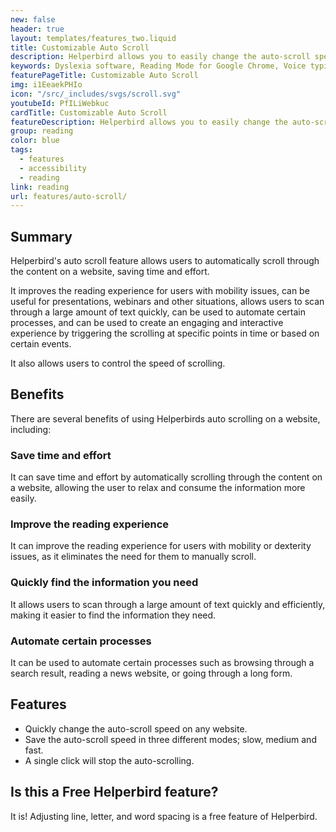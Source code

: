 ```yaml
---
new: false
header: true
layout: templates/features_two.liquid
title: Customizable Auto Scroll
description: Helperbird allows you to easily change the auto-scroll speed and save it in three different modes; slow, medium, and fast. Effortlessly scroll through websites with your preferred speed. Available in Chrome, Firefox, Edge, and Safari.
keywords: Dyslexia software, Reading Mode for Google Chrome, Voice typing for Chrome, Text to speech for Chrome, text reader, Immersive Reader, dyslexia fonts, accessibility software, dyslexia software, Helperbird for Edge, Helperbird for Firefox, Helperbird for Chrome, Opendyslexic for Chrome, OpenDyslexic
featurePageTitle: Customizable Auto Scroll
img: i1EeaekPHIo
icon: "/src/_includes/svgs/scroll.svg"
youtubeId: PfILiWebkuc
cardTitle: Customizable Auto Scroll
featureDescription: Helperbird allows you to easily change the auto-scroll speed and save it in three different modes; slow, medium, and fast. Effortlessly scroll through websites with your preferred speed. Available in Chrome, Firefox, Edge, and Safari.
group: reading
color: blue
tags: 
  - features
  - accessibility
  - reading
link: reading
url: features/auto-scroll/
---
```




## Summary
Helperbird's auto scroll feature allows users to automatically scroll through the content on a website, saving time and effort. 

It improves the reading experience for users with mobility issues, can be useful for presentations, webinars and other situations, allows users to scan through a large amount of text quickly, can be used to automate certain processes, and can be used to create an engaging and interactive experience by triggering the scrolling at specific points in time or based on certain events. 

It also allows users to control the speed of scrolling.


## Benefits

There are several benefits of using Helperbirds auto scrolling on a website, including:

### Save time and effort
It can save time and effort by automatically scrolling through the content on a website, allowing the user to relax and consume the information more easily.

### Improve the reading experience
It can improve the reading experience for users with mobility or dexterity issues, as it eliminates the need for them to manually scroll.


### Quickly find the information you need
It allows users to scan through a large amount of text quickly and efficiently, making it easier to find the information they need.

### Automate certain processes
It can be used to automate certain processes such as browsing through a search result, reading a news website, or going through a long form.









## Features

- Quickly change the auto-scroll speed on any website.
- Save the auto-scroll speed in three different modes; slow, medium and fast.
- A single click will stop the auto-scrolling.


## Is this a Free Helperbird feature?
It is! Adjusting line, letter, and word spacing is a free feature of Helperbird.

















